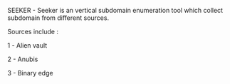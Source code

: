 SEEKER - Seeker is an vertical subdomain enumeration tool which collect subdomain from different sources. 

Sources include :        

1 - Alien vault
                       
2 - Anubis

3 - Binary edge


